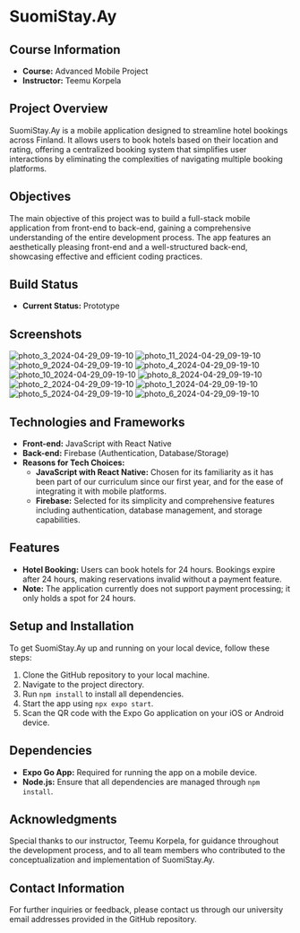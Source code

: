 # SuomiStay.Ay

## Course Information
- **Course:** Advanced Mobile Project
- **Instructor:** Teemu Korpela

## Project Overview
SuomiStay.Ay is a mobile application designed to streamline hotel bookings across Finland. It allows users to book hotels based on their location and rating, offering a centralized booking system that simplifies user interactions by eliminating the complexities of navigating multiple booking platforms.

## Objectives
The main objective of this project was to build a full-stack mobile application from front-end to back-end, gaining a comprehensive understanding of the entire development process. The app features an aesthetically pleasing front-end and a well-structured back-end, showcasing effective and efficient coding practices.

## Build Status
- **Current Status:** Prototype

## Screenshots

![photo_3_2024-04-29_09-19-10](https://github.com/Mobile-Dev-Project/Mobile-App/assets/55021782/fa1a9d99-f7aa-488a-a833-fba3bfada2f6)
![photo_11_2024-04-29_09-19-10](https://github.com/Mobile-Dev-Project/Mobile-App/assets/55021782/9f28f5fc-9a6f-4b6b-acc7-0800827f6e2d)
![photo_9_2024-04-29_09-19-10](https://github.com/Mobile-Dev-Project/Mobile-App/assets/55021782/2ff61a2a-45f6-4a59-83ea-641ff6d86ec6)
![photo_4_2024-04-29_09-19-10](https://github.com/Mobile-Dev-Project/Mobile-App/assets/55021782/908798c0-9469-4534-96ec-13d807ad4d44)
![photo_10_2024-04-29_09-19-10](https://github.com/Mobile-Dev-Project/Mobile-App/assets/55021782/0885006c-28b7-43cb-b279-4e3bb0b9f7f0)
![photo_8_2024-04-29_09-19-10](https://github.com/Mobile-Dev-Project/Mobile-App/assets/55021782/0357e392-c709-4f80-8d80-c3a82bffb170)
![photo_2_2024-04-29_09-19-10](https://github.com/Mobile-Dev-Project/Mobile-App/assets/55021782/d014eaba-eeb5-4b56-be22-dc3d2a12c0bc)
![photo_1_2024-04-29_09-19-10](https://github.com/Mobile-Dev-Project/Mobile-App/assets/55021782/6e1aeb8f-20f7-4be5-a165-1146d9b0e728)
![photo_5_2024-04-29_09-19-10](https://github.com/Mobile-Dev-Project/Mobile-App/assets/55021782/baa91375-2042-4e3d-b62d-d05fd6513b46)
![photo_6_2024-04-29_09-19-10](https://github.com/Mobile-Dev-Project/Mobile-App/assets/55021782/ec875474-0e6f-40d2-9ae9-a1096cedc36e)


## Technologies and Frameworks
- **Front-end:** JavaScript with React Native
- **Back-end:** Firebase (Authentication, Database/Storage)
- **Reasons for Tech Choices:**
  - **JavaScript with React Native:** Chosen for its familiarity as it has been part of our curriculum since our first year, and for the ease of integrating it with mobile platforms.
  - **Firebase:** Selected for its simplicity and comprehensive features including authentication, database management, and storage capabilities.

## Features
- **Hotel Booking:** Users can book hotels for 24 hours. Bookings expire after 24 hours, making reservations invalid without a payment feature.
- **Note:** The application currently does not support payment processing; it only holds a spot for 24 hours.

## Setup and Installation
To get SuomiStay.Ay up and running on your local device, follow these steps:
1. Clone the GitHub repository to your local machine.
2. Navigate to the project directory.
3. Run `npm install` to install all dependencies.
4. Start the app using `npx expo start`.
5. Scan the QR code with the Expo Go application on your iOS or Android device.

## Dependencies
- **Expo Go App:** Required for running the app on a mobile device.
- **Node.js:** Ensure that all dependencies are managed through `npm install`.

## Acknowledgments
Special thanks to our instructor, Teemu Korpela, for guidance throughout the development process, and to all team members who contributed to the conceptualization and implementation of SuomiStay.Ay.

## Contact Information
For further inquiries or feedback, please contact us through our university email addresses provided in the GitHub repository.
